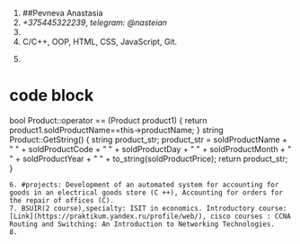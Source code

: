 1. ##Pevneva Anastasia
2. *+375445322239*, *telegram: @nasteian*
3.
4. C/C++, OOP, HTML, CSS, JavaScript, Git.
5. ```
# code block
bool Product::operator == (Product product1)
{
	return product1.soldProductName==this->productName;
}
string Product::GetString() {
	string product_str;
	product_str = soldProductName + " " + soldProductCode + " " + soldProductDay + " " + soldProductMonth + " " + soldProductYear + " " + to_string(soldProductPrice);
	return product_str;
}

  ```  
6. #projects: Development of an automated system for accounting for goods in an electrical goods store (C ++), Accounting for orders for the repair of offices (C).
7. BSUIR(2 course),specialty: ISIT in economics. Introductory course: [Link](https://praktikum.yandex.ru/profile/web/), cisco courses : CCNA Routing and Switching: An Introduction to Networking Technologies. 
8.
